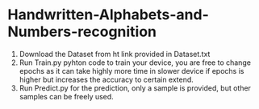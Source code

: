 # Handwritten-Alphabets-and-Numbers-recognition
1. Download the Dataset from ht link provided in Dataset.txt
2. Run Train.py pyhton code to train your device, you are free to change epochs as it can take highly more time in slower device if epochs is higher but increases the accuracy to certain extend.
3. Run Predict.py for the prediction, only a sample is provided, but other samples can be freely used.
